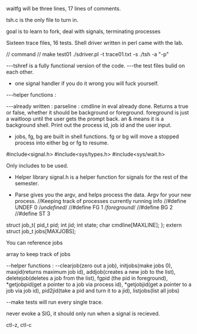 waitfg will be three lines, 17 lines of comments.

tsh.c is the only file to turn in.

goal is to learn to fork, deal with signals, terminating processes

Sixteen trace files, 16 tests. Shell driver written in perl came with the lab.

// command
// make test01 ./sdriver.pl -t trace01.txt -s ./tsh -a "-p"

---tshref is a fully functional version of the code.
---the test files bulid on each other.

* one signal handler if you do it wrong you will fuck yourself.

---helper functions : 

---already written : 
parseline : cmdline in eval already done. Returns a true or false, whether it should be background or foreground. 
foreground is just a waitloop until the user gets the prompt back.
an & means it is a background shell. Print out the process id, job id and the user input.

* jobs, fg, bg are built in shell functions. fg or bg will move a stopped process into either bg or fg to resume. 

#include<signal.h>
#include<sys/types.h>
#include<sys/wait.h>

Only includes to be used.

* Helper library signal.h is a helper function for signals for the rest of the semester.

* Parse gives you the argv, and helps process the data. Argv for your new process. 
//Keeping track of processes currently running info
//#define UNDEF 0	/*undefined*/
//#define FG 1		/*foreground*/
//#define BG 2
//#define ST 3

struct job_t{
	pid_t pid;
	int jid;
	int state;
	char cmdline[MAXLINE];
};
extern struct job_t jobs[MAXJOBS];

You can reference jobs

array to keep track of jobs

--helper functions :
	--clearjob(zero out a job), initjobs(make jobs 0), maxjid(returns maximum job id), 
	  addjob(creates a new job to the list), deletejob(deletes a job from the list), 
	  fgpid (the pid in foreground), *getjobpid(get a pointer to a job via process id), 
	  *getjobjid(get a pointer to a job via job id), pid2jid(take a pid and turn it to a jid),
	  listjobs(list all jobs)

--make tests will run every single trace.

never evoke a SIG, it should only run when a signal is recieved.

ctl-z, ctl-c
